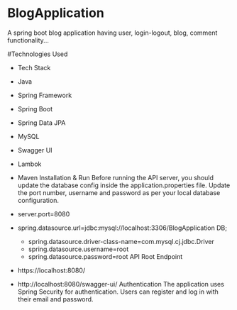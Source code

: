 # BlogApplication
A spring boot blog application having user, login-logout, blog, comment functionality...


#Technologies Used
- Tech Stack
- Java
- Spring Framework
- Spring Boot
- Spring Data JPA
- MySQL
- Swagger UI
- Lambok
- Maven
Installation & Run
Before running the API server, you should update the database config inside the application.properties file.
Update the port number, username and password as per your local database configuration.
- server.port=8080

- spring.datasource.url=jdbc:mysql://localhost:3306/BlogApplication
DB;
    - spring.datasource.driver-class-name=com.mysql.cj.jdbc.Driver
   - spring.datasource.username=root
   - spring.datasource.password=root
API Root Endpoint
- https://localhost:8080/
- http://localhost:8080/swagger-ui/
Authentication The application uses Spring Security for authentication. Users can register and log in with their email and password.
